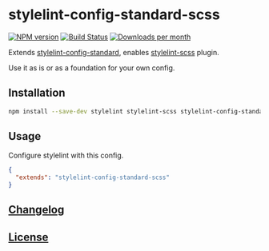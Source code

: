 # stylelint-config-standard-scss

[![NPM version](http://img.shields.io/npm/v/stylelint-config-standard-scss.svg)](https://www.npmjs.org/package/stylelint-config-standard-scss) [![Build Status](https://travis-ci.org/kristerkari/stylelint-config-standard-scss.svg?branch=master)](https://travis-ci.org/kristerkari/stylelint-config-standard-scss) [![Downloads per month](https://img.shields.io/npm/dm/stylelint-config-standard-scss.svg)](http://npmcharts.com/compare/stylelint-config-standard-scss)

Extends [stylelint-config-standard](https://github.com/stylelint/stylelint-config-standard), enables [stylelint-scss](https://github.com/kristerkari/stylelint-scss) plugin.

Use it as is or as a foundation for your own config.

## Installation

```sh
npm install --save-dev stylelint stylelint-scss stylelint-config-standard-scss
```

## Usage

Configure stylelint with this config.

```json
{
  "extends": "stylelint-config-standard-scss"
}
```

## [Changelog](CHANGELOG.md)

## [License](LICENSE)
